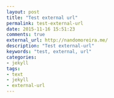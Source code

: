 ```yaml
---
layout: post
title: "Test external url"
permalink: test-external-url
date: 2015-11-16 15:51:23
comments: true
external_url: http://nandomoreira.me/
description: "Test external-url"
keywords: "test, external, url"
categories:
- jekyll
tags:
- text
- jekyll
- external-url
---
```


